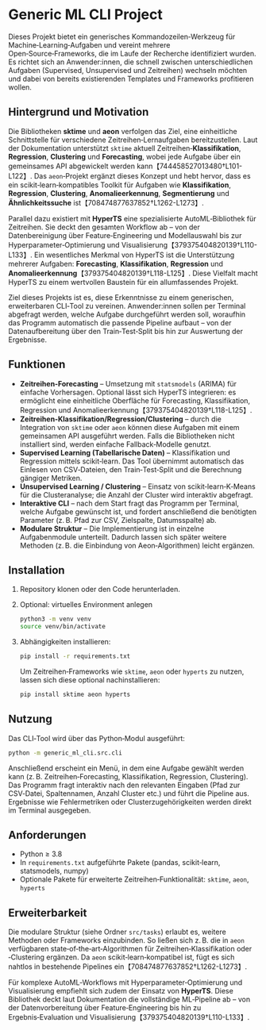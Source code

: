 # Generic ML CLI Project

Dieses Projekt bietet ein generisches Kommandozeilen‑Werkzeug für Machine‑Learning‑Aufgaben und vereint mehrere Open‑Source‑Frameworks, die im Laufe der Recherche identifiziert wurden. Es richtet sich an Anwender:innen, die schnell zwischen unterschiedlichen Aufgaben (Supervised, Unsupervised und Zeitreihen) wechseln möchten und dabei von bereits existierenden Templates und Frameworks profitieren wollen.

## Hintergrund und Motivation

Die Bibliotheken **sktime** und **aeon** verfolgen das Ziel, eine einheitliche Schnittstelle für verschiedene Zeitreihen‑Lernaufgaben bereitzustellen. Laut der Dokumentation unterstützt `sktime` aktuell Zeitreihen‑**Klassifikation**, **Regression**, **Clustering** und **Forecasting**, wobei jede Aufgabe über ein gemeinsames API abgewickelt werden kann【744458527013480†L101-L122】. Das `aeon`‑Projekt ergänzt dieses Konzept und hebt hervor, dass es ein scikit‑learn‑kompatibles Toolkit für Aufgaben wie **Klassifikation**, **Regression**, **Clustering**, **Anomalieerkennung**, **Segmentierung** und **Ähnlichkeitssuche** ist【708474877637852†L1262-L1273】.

Parallel dazu existiert mit **HyperTS** eine spezialisierte AutoML‑Bibliothek für Zeitreihen. Sie deckt den gesamten Workflow ab – von der Datenbereinigung über Feature‑Engineering und Modellauswahl bis zur Hyperparameter‑Optimierung und Visualisierung【379375404820139†L110-L133】. Ein wesentliches Merkmal von HyperTS ist die Unterstützung mehrerer Aufgaben: **Forecasting**, **Klassifikation**, **Regression** und **Anomalieerkennung**【379375404820139†L118-L125】. Diese Vielfalt macht HyperTS zu einem wertvollen Baustein für ein allumfassendes Projekt.

Ziel dieses Projekts ist es, diese Erkenntnisse zu einem generischen, erweiterbaren CLI‑Tool zu vereinen. Anwender:innen sollen per Terminal abgefragt werden, welche Aufgabe durchgeführt werden soll, woraufhin das Programm automatisch die passende Pipeline aufbaut – von der Datenaufbereitung über den Train‑Test‑Split bis hin zur Auswertung der Ergebnisse.

## Funktionen

- **Zeitreihen‑Forecasting** – Umsetzung mit `statsmodels` (ARIMA) für einfache Vorhersagen. Optional lässt sich HyperTS integrieren: es ermöglicht eine einheitliche Oberfläche für Forecasting, Klassifikation, Regression und Anomalieerkennung【379375404820139†L118-L125】.
- **Zeitreihen‑Klassifikation/Regression/Clustering** – durch die Integration von `sktime` oder `aeon` können diese Aufgaben mit einem gemeinsamen API ausgeführt werden. Falls die Bibliotheken nicht installiert sind, werden einfache Fallback‑Modelle genutzt.
- **Supervised Learning (Tabellarische Daten)** – Klassifikation und Regression mittels scikit‑learn. Das Tool übernimmt automatisch das Einlesen von CSV‑Dateien, den Train‑Test‑Split und die Berechnung gängiger Metriken.
- **Unsupervised Learning / Clustering** – Einsatz von scikit‑learn‑K‑Means für die Clusteranalyse; die Anzahl der Cluster wird interaktiv abgefragt.
- **Interaktive CLI** – nach dem Start fragt das Programm per Terminal, welche Aufgabe gewünscht ist, und fordert anschließend die benötigten Parameter (z. B. Pfad zur CSV, Zielspalte, Datumsspalte) ab.
- **Modulare Struktur** – Die Implementierung ist in einzelne Aufgabenmodule unterteilt. Dadurch lassen sich später weitere Methoden (z. B. die Einbindung von Aeon‑Algorithmen) leicht ergänzen.

## Installation

1. Repository klonen oder den Code herunterladen.
2. Optional: virtuelles Environment anlegen

   ```bash
   python3 -m venv venv
   source venv/bin/activate
   ```

3. Abhängigkeiten installieren:

   ```bash
   pip install -r requirements.txt
   ```

   Um Zeitreihen‑Frameworks wie `sktime`, `aeon` oder `hyperts` zu nutzen, lassen sich diese optional nachinstallieren:

   ```bash
   pip install sktime aeon hyperts
   ```

## Nutzung

Das CLI‑Tool wird über das Python‑Modul ausgeführt:

```bash
python -m generic_ml_cli.src.cli
```

Anschließend erscheint ein Menü, in dem eine Aufgabe gewählt werden kann (z. B. Zeitreihen‑Forecasting, Klassifikation, Regression, Clustering). Das Programm fragt interaktiv nach den relevanten Eingaben (Pfad zur CSV‑Datei, Spaltennamen, Anzahl Cluster etc.) und führt die Pipeline aus. Ergebnisse wie Fehlermetriken oder Clusterzugehörigkeiten werden direkt im Terminal ausgegeben.

## Anforderungen

- Python ≥ 3.8
- In `requirements.txt` aufgeführte Pakete (pandas, scikit‑learn, statsmodels, numpy)
- Optionale Pakete für erweiterte Zeitreihen‑Funktionalität: `sktime`, `aeon`, `hyperts`

## Erweiterbarkeit

Die modulare Struktur (siehe Ordner `src/tasks`) erlaubt es, weitere Methoden oder Frameworks einzubinden. So ließen sich z. B. die in `aeon` verfügbaren state‑of‑the‑art‑Algorithmen für Zeitreihen‑Klassifikation oder ‑Clustering ergänzen. Da `aeon` scikit‑learn‑kompatibel ist, fügt es sich nahtlos in bestehende Pipelines ein【708474877637852†L1262-L1273】.

Für komplexe AutoML‑Workflows mit Hyperparameter‑Optimierung und Visualisierung empfiehlt sich zudem der Einsatz von **HyperTS**. Diese Bibliothek deckt laut Dokumentation die vollständige ML‑Pipeline ab – von der Datenvorbereitung über Feature‑Engineering bis hin zu Ergebnis‑Evaluation und Visualisierung【379375404820139†L110-L133】.
